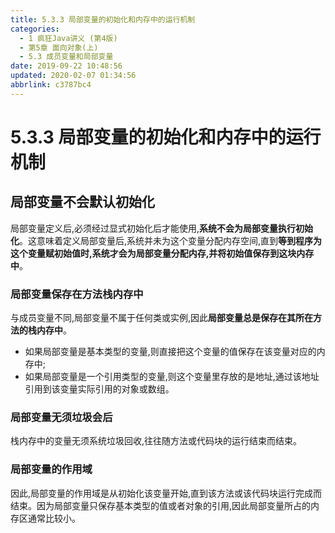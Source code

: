 ```yaml
---
title: 5.3.3 局部变量的初始化和内存中的运行机制
categories: 
  - 1 疯狂Java讲义 (第4版)
  - 第5章 面向对象(上)
  - 5.3 成员变量和局部变量
date: 2019-09-22 10:48:56
updated: 2020-02-07 01:34:56
abbrlink: c3787bc4
---
```

# 5.3.3 局部变量的初始化和内存中的运行机制 #
## 局部变量不会默认初始化 ##
局部变量定义后,必须经过显式初始化后才能使用,**系统不会为局部变量执行初始化**。这意味着定义局部变量后,系统并未为这个变量分配内存空间,直到**等到程序为这个变量赋初始值时,系统才会为局部变量分配内存,并将初始值保存到这块内存中**。

### 局部变量保存在方法栈内存中 ###
与成员变量不同,局部变量不属于任何类或实例,因此**局部变量总是保存在其所在方法的栈内存中**。
- 如果局部变量是基本类型的变量,则直接把这个变量的值保存在该变量对应的内存中;
- 如果局部变量是一个引用类型的变量,则这个变量里存放的是地址,通过该地址引用到该变量实际引用的对象或数组。

### 局部变量无须垃圾会后 ###
栈内存中的变量无须系统垃圾回收,往往随方法或代码块的运行结束而结束。
### 局部变量的作用域 ###
因此,局部变量的作用域是从初始化该变量开始,直到该方法或该代码块运行完成而结束。因为局部变量只保存基本类型的值或者对象的引用,因此局部变量所占的内存区通常比较小。

